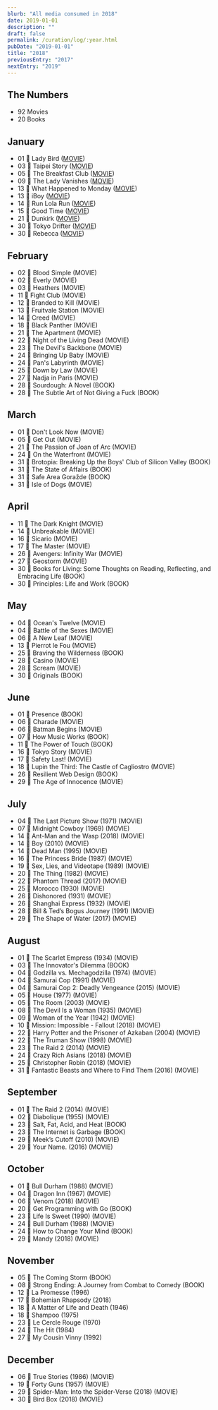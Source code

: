 ```yaml
---
blurb: "All media consumed in 2018"
date: 2019-01-01
description: ""
draft: false
permalink: /curation/log/:year.html
pubDate: "2019-01-01"
title: "2018"
previousEntry: "2017"
nextEntry: "2019"
---
```


## The Numbers

- 92 Movies
- 20 Books

## January

- 01 🎥 Lady Bird ([MOVIE](https://www.themoviedb.org/movie/391713-lady-bird))
- 03 🎥 Taipei Story ([MOVIE](https://www.themoviedb.org/movie/106380-q-ng-m-i-zh-m))
- 05 🎥 The Breakfast Club ([MOVIE](https://www.themoviedb.org/movie/2108-the-breakfast-club))
- 09 🎥 The Lady Vanishes ([MOVIE](https://www.themoviedb.org/movie/940-the-lady-vanishes))
- 13 🎥 What Happened to Monday ([MOVIE](https://www.themoviedb.org/movie/406990-what-happened-to-monday))
- 13 🎥 iBoy ([MOVIE](https://www.themoviedb.org/movie/414190-iboy))
- 14 🎥 Run Lola Run ([MOVIE](https://www.themoviedb.org/movie/104-lola-rennt))
- 15 🎥 Good Time ([MOVIE](https://www.themoviedb.org/movie/429200-good-time))
- 21 🎥 Dunkirk ([MOVIE](https://www.themoviedb.org/movie/374720-dunkirk))
- 30 🎥 Tokyo Drifter ([MOVIE](https://www.themoviedb.org/movie/45706-t-ky-nagaremono))
- 30 🎥 Rebecca ([MOVIE](https://www.themoviedb.org/movie/223-rebecca))

## February

- 02 🎥 Blood Simple (MOVIE)
- 02 🎥 Everly (MOVIE)
- 03 🎥 Heathers (MOVIE)
- 11 🎥 Fight Club (MOVIE)
- 12 🎥 Branded to Kill (MOVIE)
- 13 🎥 Fruitvale Station (MOVIE)
- 14 🎥 Creed (MOVIE)
- 18 🎥 Black Panther (MOVIE)
- 21 🎥 The Apartment (MOVIE)
- 22 🎥 Night of the Living Dead (MOVIE)
- 23 🎥 The Devil's Backbone (MOVIE)
- 24 🎥 Bringing Up Baby (MOVIE)
- 24 🎥 Pan's Labyrinth (MOVIE)
- 25 🎥 Down by Law (MOVIE)
- 27 🎥 Nadja in Paris (MOVIE)
- 28 📕 Sourdough: A Novel (BOOK)
- 28 📕 The Subtle Art of Not Giving a Fuck (BOOK)

## March

- 01 🎥 Don't Look Now (MOVIE)
- 05 🎥 Get Out (MOVIE)
- 21 🎥 The Passion of Joan of Arc (MOVIE)
- 24 🎥 On the Waterfront (MOVIE)
- 31 📕 Brotopia: Breaking Up the Boys' Club of Silicon Valley (BOOK)
- 31 📕 The State of Affairs (BOOK)
- 31 📕 Safe Area Goražde (BOOK)
- 31 🎥 Isle of Dogs (MOVIE)

## April

- 11 🎥 The Dark Knight (MOVIE)
- 14 🎥 Unbreakable (MOVIE)
- 16 🎥 Sicario (MOVIE)
- 17 🎥 The Master (MOVIE)
- 26 🎥 Avengers: Infinity War (MOVIE)
- 27 🎥 Geostorm (MOVIE)
- 30 📕 Books for Living: Some Thoughts on Reading, Reflecting, and Embracing Life (BOOK)
- 30 📕 Principles: Life and Work (BOOK)

## May

- 04 🎥 Ocean's Twelve (MOVIE)
- 04 🎥 Battle of the Sexes (MOVIE)
- 06 🎥 A New Leaf (MOVIE)
- 13 🎥 Pierrot le Fou (MOVIE)
- 25 📕 Braving the Wilderness (BOOK)
- 28 🎥 Casino (MOVIE)
- 28 🎥 Scream (MOVIE)
- 30 📕 Originals (BOOK)

## June

- 01 📕 Presence (BOOK)
- 06 🎥 Charade (MOVIE)
- 06 🎥 Batman Begins (MOVIE)
- 07 📕 How Music Works (BOOK)
- 11 📕 The Power of Touch (BOOK)
- 16 🎥 Tokyo Story (MOVIE)
- 17 🎥 Safety Last! (MOVIE)
- 18 🎥 Lupin the Third: The Castle of Cagliostro (MOVIE)
- 26 📕 Resilient Web Design (BOOK)
- 29 🎥 The Age of Innocence (MOVIE)

## July

- 04 🎥 The Last Picture Show (1971) (MOVIE)
- 07 🎥 Midnight Cowboy (1969) (MOVIE)
- 14 🎥 Ant-Man and the Wasp (2018) (MOVIE)
- 14 🎥 Boy (2010) (MOVIE)
- 14 🎥 Dead Man (1995) (MOVIE)
- 16 🎥 The Princess Bride (1987) (MOVIE)
- 19 🎥 Sex, Lies, and Videotape (1989) (MOVIE)
- 20 🎥 The Thing (1982) (MOVIE)
- 22 🎥 Phantom Thread (2017) (MOVIE)
- 25 🎥 Morocco (1930) (MOVIE)
- 26 🎥 Dishonored (1931) (MOVIE)
- 26 🎥 Shanghai Express (1932) (MOVIE)
- 28 🎥 Bill & Ted’s Bogus Journey (1991) (MOVIE)
- 29 🎥 The Shape of Water (2017) (MOVIE)

## August

- 01 🎥 The Scarlet Empress (1934) (MOVIE)
- 03 📕 The Innovator's Dilemma (BOOK)
- 04 🎥 Godzilla vs. Mechagodzilla (1974) (MOVIE)
- 04 🎥 Samurai Cop (1991) (MOVIE)
- 04 🎥 Samurai Cop 2: Deadly Vengeance (2015) (MOVIE)
- 05 🎥 House (1977) (MOVIE)
- 05 🎥 The Room (2003) (MOVIE)
- 08 🎥 The Devil Is a Woman (1935) (MOVIE)
- 09 🎥 Woman of the Year (1942) (MOVIE)
- 10 🎥 Mission: Impossible - Fallout (2018) (MOVIE)
- 22 🎥 Harry Potter and the Prisoner of Azkaban (2004) (MOVIE)
- 22 🎥 The Truman Show (1998) (MOVIE)
- 23 🎥 The Raid 2 (2014) (MOVIE)
- 24 🎥 Crazy Rich Asians (2018) (MOVIE)
- 25 🎥 Christopher Robin (2018) (MOVIE)
- 31 🎥 Fantastic Beasts and Where to Find Them (2016) (MOVIE)

## September

- 01 🎥 The Raid 2 (2014) (MOVIE)
- 02 🎥 Diabolique (1955) (MOVIE)
- 23 📕 Salt, Fat, Acid, and Heat (BOOK)
- 23 📕 The Internet is Garbage (BOOK)
- 29 🎥 Meek’s Cutoff (2010) (MOVIE)
- 29 🎥 Your Name. (2016) (MOVIE)

## October

- 01 🎥 Bull Durham (1988) (MOVIE)
- 04 🎥 Dragon Inn (1967) (MOVIE)
- 06 🎥 Venom (2018) (MOVIE)
- 20 📕 Get Programming with Go (BOOK)
- 23 🎥 Life Is Sweet (1990) (MOVIE)
- 24 🎥 Bull Durham (1988) (MOVIE)
- 24 📕 How to Change Your Mind (BOOK)
- 29 🎥 Mandy (2018) (MOVIE)

## November

- 05 📕 The Coming Storm (BOOK)
- 08 📕 Strong Ending: A Journey from Combat to Comedy (BOOK)
- 12 🎥 La Promesse (1996)
- 17 🎥 Bohemian Rhapsody (2018)
- 18 🎥 A Matter of Life and Death (1946)
- 18 🎥 Shampoo (1975)
- 23 🎥 Le Cercle Rouge (1970)
- 24 🎥 The Hit (1984)
- 27 🎥 My Cousin Vinny (1992)

## December

- 06 🎥 True Stories (1986) (MOVIE)
- 19 🎥 Forty Guns (1957) (MOVIE)
- 29 🎥 Spider-Man: Into the Spider-Verse (2018) (MOVIE)
- 30 🎥 Bird Box (2018) (MOVIE)

